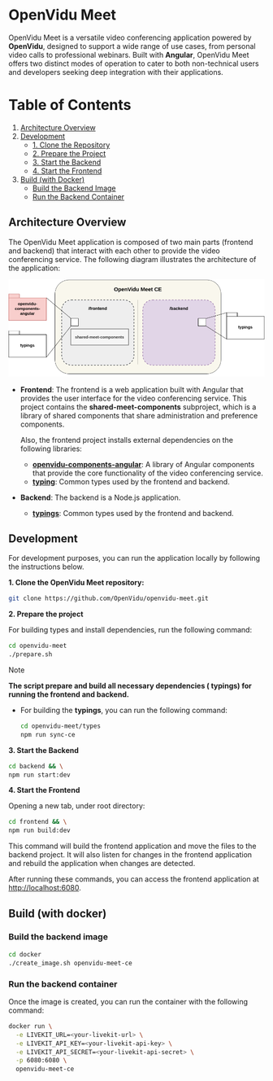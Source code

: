 # OpenVidu Meet

OpenVidu Meet is a versatile video conferencing application powered by **OpenVidu**, designed to support a wide range of use cases, from personal video calls to professional webinars. Built with **Angular**, OpenVidu Meet offers two distinct modes of operation to cater to both non-technical users and developers seeking deep integration with their applications.

# Table of Contents

1. [Architecture Overview](#architecture-overview)
4. [Development](#development)
   - [1. Clone the Repository](#1-clone-the-openvidu-meet-repository)
   - [2. Prepare the Project](#2-prepare-the-project)
   - [3. Start the Backend](#3-start-the-backend)
   - [4. Start the Frontend](#4-start-the-frontend)
5. [Build (with Docker)](#build-with-docker)
   - [Build the Backend Image](#build-the-backend-image)
   - [Run the Backend Container](#run-the-backend-container)




## Architecture Overview

The OpenVidu Meet application is composed of two main parts (frontend and backend) that interact with each other to provide the video conferencing service. The following diagram illustrates the architecture of the application:

[![OpenVidu Meet CE Architecture Overview](docs/openvidu-meet-ce-architecture.png)](/docs/openvidu-meet-ce-architecture.png)

- **Frontend**: The frontend is a web application built with Angular that provides the user interface for the video conferencing service. This project contains the **shared-meet-components** subproject, which is a library of shared components that share administration and preference components.

  Also, the frontend project installs external dependencies on the following libraries:

  - [**openvidu-components-angular**](https://github.com/OpenVidu/openvidu/tree/master/openvidu-components-angular): A library of Angular components that provide the core functionality of the video conferencing service.
  - [**typing**](./types/): Common types used by the frontend and backend.

- **Backend**: The backend is a Node.js application.
  - [**typings**](./types/): Common types used by the frontend and backend.

## Development

For development purposes, you can run the application locally by following the instructions below.

**1. Clone the OpenVidu Meet repository:**

```bash
git clone https://github.com/OpenVidu/openvidu-meet.git
```

**2. Prepare the project**

For building types and install dependencies, run the following command:

```bash
cd openvidu-meet
./prepare.sh
```

> [!NOTE]
> **The script prepare and build all necessary dependencies ( typings) for running the frontend and backend.**
>
>
> - For building the **typings**, you can run the following command:
>
>   ```bash
>   cd openvidu-meet/types
>   npm run sync-ce
>   ```

**3. Start the Backend**


```bash
cd backend && \
npm run start:dev
```

**4. Start the Frontend**

Opening a new tab, under root directory:

```bash
cd frontend && \
npm run build:dev
```
This command will build the frontend application and move the files to the backend project. It will also listen for changes in the frontend application and rebuild the application when changes are detected.

After running these commands, you can access the frontend application at [http://localhost:6080](http://localhost:6080).


## Build (with docker)

### Build the backend image

```bash
cd docker
./create_image.sh openvidu-meet-ce
```

### Run the backend container

Once the image is created, you can run the container with the following command:

```bash
docker run \
  -e LIVEKIT_URL=<your-livekit-url> \
  -e LIVEKIT_API_KEY=<your-livekit-api-key> \
  -e LIVEKIT_API_SECRET=<your-livekit-api-secret> \
  -p 6080:6080 \
  openvidu-meet-ce
```

